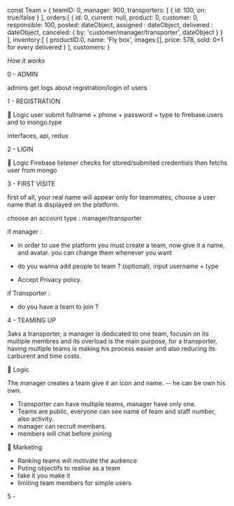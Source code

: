 const Team = {
  teamID: 0,
  manager: 900,
  transporters: [
    {
      id: 100,
      on: true/false
    }
  ],
  orders:[
    {
      id: 0,
      current: null,
      product: 0,
      customer: 0,
      responsible: 100,
      posted: dateObject,
      assigned : dateObject,
      delivered : dateObject,
      canceled: {
        by: 'customer/manager/transporter',
        dateObject 
      }
    }
  ],
  inventory:[
    {
      productID:0,
      name: 'Fly box',
      images:[],
      price: 578,
      sold: 0+1 for every delivered
    }
  ],
  customers:
}

_How it works_

0 - ADMIN

admins get logs about registration/login of users


1 - REGISTRATION 

🧮 Logic 
user submit  fullname + phone + password + type to firebase.users and to mongo.type

interfaces, api, redux

2 - LIGIN

🧮 Logic
Firebase listener checks for stored/submited credentials then fetchs user from mongo

3 - FIRST VISITE 

first of all, your real name will appear only for teammates, choose a user name that is displayed on the platform.

choose an account type : manager/transporter

if manager :

- in order to use the platform you must create a team, now give it a name, and avatar. you can change them whenever you want

- do you wanna add people to team ? (optional), input username + type

- Accept Privacy policy.

if Transporter :

- do you have a team to join ?


4 - TEAMING UP

3aks a transporter, a manager is dedicated to one team, focusin on its multiple membres and its overload is the main purpose,
for a transporter, having multiple teams is making his process easier and also reducing its carburent and time costs.

🧮 Logic

The manager creates a team give it an icon and name.
-- he can be own his own.
- Transporter can have multiple teams, manager have only one.
- Teams are public, everyone can see name of team and staff number, also activity.
- manager can recruit members.
- members will chat before joining

🎯 Marketing 

- Ranking teams will motivate the audience
- Puting objectifs to realise as a team
- fake it you make it 
- limiting team members for simple users

5 - 